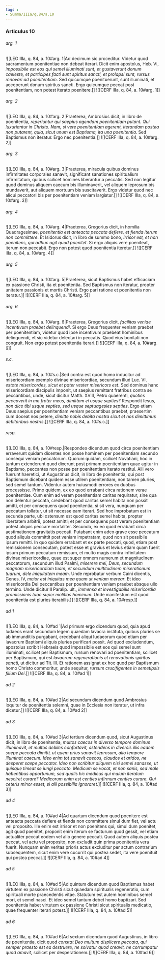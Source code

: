 ```yaml
---
tags : 
- Summa/IIIa/q.84/a.10
---
```


### Articulus 10

###### arg. 1
![[LEO IIIa, q. 84, a. 10#arg. 1|Ad decimum sic proceditur. Videtur quod sacramentum poenitentiae non debeat iterari. Dicit enim apostolus, Heb. VI, *impossibile est eos qui semel illuminati sunt, et gustaverunt donum caeleste, et participes facti sunt spiritus sancti, et prolapsi sunt, rursus renovari ad poenitentiam*. Sed quicumque poenituerunt, sunt illuminati, et acceperunt donum spiritus sancti. Ergo quicumque peccat post poenitentiam, non potest iterato poenitere.]]
![[CERF IIIa, q. 84, a. 10#arg. 1]]

###### arg. 2
![[LEO IIIa, q. 84, a. 10#arg. 2|Praeterea, Ambrosius dicit, in libro de poenitentia, *reperiuntur qui saepius agendam poenitentiam putant. Qui luxuriantur in Christo. Nam, si vere poenitentiam agerent, iterandam postea non putarent, quia, sicut unum est Baptisma, ita una poenitentia*. Sed Baptismus non iteratur. Ergo nec poenitentia.]]
![[CERF IIIa, q. 84, a. 10#arg. 2]]

###### arg. 3
![[LEO IIIa, q. 84, a. 10#arg. 3|Praeterea, miracula quibus dominus infirmitates corporales sanavit, significant sanationes spiritualium infirmitatum, quibus scilicet homines liberantur a peccatis. Sed non legitur quod dominus aliquem caecum bis illuminaverit, vel aliquem leprosum bis mundaverit, aut aliquem mortuum bis suscitaverit. Ergo videtur quod nec alicui peccatori bis per poenitentiam veniam largiatur.]]
![[CERF IIIa, q. 84, a. 10#arg. 3]]

###### arg. 4
![[LEO IIIa, q. 84, a. 10#arg. 4|Praeterea, Gregorius dicit, in homilia Quadragesimae, *poenitentia est anteacta peccata deflere, et flenda iterum non committere*. Et Isidorus dicit, in libro de summo bono, *irrisor est, et non poenitens, qui adhuc agit quod poenitet*. Si ergo aliquis vere poeniteat, iterum non peccabit. Ergo non potest quod poenitentia iteretur.]]
![[CERF IIIa, q. 84, a. 10#arg. 4]]

###### arg. 5
![[LEO IIIa, q. 84, a. 10#arg. 5|Praeterea, sicut Baptismus habet efficaciam ex passione Christi, ita et poenitentia. Sed Baptismus non iteratur, propter unitatem passionis et mortis Christi. Ergo pari ratione et poenitentia non iteratur.]]
![[CERF IIIa, q. 84, a. 10#arg. 5]]

###### arg. 6
![[LEO IIIa, q. 84, a. 10#arg. 6|Praeterea, Gregorius dicit, *facilitas veniae incentivum praebet delinquendi*. Si ergo Deus frequenter veniam praebet per poenitentiam, videtur quod ipse incentivum praebeat hominibus delinquendi, et sic videtur delectari in peccatis. Quod eius bonitati non congruit. Non ergo potest poenitentia iterari.]]
![[CERF IIIa, q. 84, a. 10#arg. 6]]

###### s.c.
![[LEO IIIa, q. 84, a. 10#s.c.|Sed contra est quod homo inducitur ad misericordiam exemplo divinae misericordiae, secundum illud Luc. VI, *estote misericordes, sicut et pater vester misericors est*. Sed dominus hanc misericordiam discipulis imponit, ut saepius remittant fratribus contra se peccantibus, unde, sicut dicitur Matth. XVIII, Petro quaerenti, *quoties peccaverit in me frater meus, dimittam ei usque septies?* Respondit Iesus, *non dico tibi usque septies, sed usque septuagesies septies*. Ergo etiam Deus saepius per poenitentiam veniam peccantibus praebet, praesertim cum doceat nos petere, *dimitte nobis debita nostra sicut et nos dimittimus debitoribus nostris*.]]
![[CERF IIIa, q. 84, a. 10#s.c.]]

###### resp.
![[LEO IIIa, q. 84, a. 10#resp.|Respondeo dicendum quod circa poenitentiam erraverunt quidam dicentes non posse hominem per poenitentiam secundo consequi veniam peccatorum. Quorum quidam, scilicet Novatiani, hoc in tantum extenderunt quod dixerunt post primam poenitentiam quae agitur in Baptismo, peccantes non posse per poenitentiam iterato restitui. Alii vero fuerunt haeretici, ut Augustinus dicit, in libro de poenitentia, qui post Baptismum dicebant quidem esse utilem poenitentiam, non tamen pluries, sed semel tantum. Videntur autem huiusmodi errores ex duobus processisse. Primo quidem, ex eo quod errabant circa rationem verae poenitentiae. Cum enim ad veram poenitentiam caritas requiratur, sine qua non delentur peccata, credebant quod caritas semel habita non possit amitti, et per consequens quod poenitentia, si sit vera, nunquam per peccatum tollatur, ut sit necesse eam iterari. Sed hoc improbatum est in secunda parte, ubi ostensum est quod caritas semel habita, propter libertatem arbitrii, potest amitti; et per consequens post veram poenitentiam potest aliquis peccare mortaliter. Secundo, ex eo quod errabant circa aestimationem gravitatis peccati. Putabant enim adeo grave esse peccatum quod aliquis committit post veniam impetratam, quod non sit possibile ipsum remitti. In quo quidem errabant et ex parte peccati, quod, etiam post remissionem consecutam, potest esse et gravius et levius etiam quam fuerit ipsum primum peccatum remissum, et multo magis contra infinitatem divinae misericordiae, quae est super omnem numerum et magnitudinem peccatorum, secundum illud Psalmi, *miserere mei, Deus, secundum magnam misericordiam tuam, et secundum multitudinem miserationum tuarum, dele iniquitatem meam*. Unde reprobatur verbum Caini dicentis, Genes. IV, *maior est iniquitas mea quam ut veniam merear*. Et ideo misericordia Dei peccantibus per poenitentiam veniam praebet absque ullo termino. Unde dicitur II Paralip. ult., *immensa et investigabilis misericordia promissionis tuae super malitias hominum*. Unde manifestum est quod poenitentia est pluries iterabilis.]]
![[CERF IIIa, q. 84, a. 10#resp.]]

###### ad 1
![[LEO IIIa, q. 84, a. 10#ad 1|Ad primum ergo dicendum quod, quia apud Iudaeos erant secundum legem quaedam lavacra instituta, quibus pluries se ab immunditiis purgabant, credebant aliqui Iudaeorum quod etiam per lavacrum Baptismi aliquis pluries purificari possit. Ad quod excludendum, apostolus scribit Hebraeis quod impossibile est eos qui semel sunt illuminati, scilicet per Baptismum, rursum renovari ad poenitentiam, scilicet per Baptismum, qui est *lavacrum regenerationis et renovationis spiritus sancti*, ut dicitur ad Tit. III. Et rationem assignat ex hoc quod per Baptismum homo Christo commoritur, unde sequitur, *rursum crucifigentes in semetipsis filium Dei*.]]
![[CERF IIIa, q. 84, a. 10#ad 1]]

###### ad 2
![[LEO IIIa, q. 84, a. 10#ad 2|Ad secundum dicendum quod Ambrosius loquitur de poenitentia solemni, quae in Ecclesia non iteratur, ut infra dicetur.]]
![[CERF IIIa, q. 84, a. 10#ad 2]]

###### ad 3
![[LEO IIIa, q. 84, a. 10#ad 3|Ad tertium dicendum quod, sicut Augustinus dicit, in libro de poenitentia, *multos caecos in diverso tempore dominus illuminavit, et multos debiles confortavit, ostendens in diversis illis eadem saepe peccata dimitti, ut quem prius sanavit leprosum, alio tempore illuminat caecum. Ideo enim tot sanavit caecos, claudos et aridos, ne desperet saepe peccator. Ideo non scribitur aliquem nisi semel sanasse, ut quisque timeat se iungi peccato. Medicum se vocat, et non sanis, sed male habentibus opportunum, sed qualis hic medicus qui malum iteratum nesciret curare? Medicorum enim est centies infirmum centies curare. Qui ceteris minor esset, si alii possibilia ignoraret*.]]
![[CERF IIIa, q. 84, a. 10#ad 3]]

###### ad 4
![[LEO IIIa, q. 84, a. 10#ad 4|Ad quartum dicendum quod poenitere est anteacta peccata deflere et flenda non committere simul dum flet, vel actu vel proposito. Ille enim est irrisor et non poenitens qui, simul dum poenitet, agit quod poenitet, proponit enim iterum se facturum quod gessit, vel etiam actualiter peccat eodem vel alio genere peccati. Quod autem aliquis postea peccat, vel actu vel proposito, non excludit quin prima poenitentia vera fuerit. Nunquam enim veritas prioris actus excluditur per actum contrarium subsequentem, sicut enim vere cucurrit qui postea sedet, ita vere poenituit qui postea peccat.]]
![[CERF IIIa, q. 84, a. 10#ad 4]]

###### ad 5
![[LEO IIIa, q. 84, a. 10#ad 5|Ad quintum dicendum quod Baptismus habet virtutem ex passione Christi sicut quaedam spiritualis regeneratio, cum spirituali morte praecedentis vitae. Statutum est autem hominibus semel mori, et semel nasci. Et ideo semel tantum debet homo baptizari. Sed poenitentia habet virtutem ex passione Christi sicut spiritualis medicatio, quae frequenter iterari potest.]]
![[CERF IIIa, q. 84, a. 10#ad 5]]

###### ad 6
![[LEO IIIa, q. 84, a. 10#ad 6|Ad sextum dicendum quod Augustinus, in libro de poenitentia, dicit quod *constat Deo multum displicere peccata, qui semper praesto est ea destruere, ne solvatur quod creavit, ne corrumpatur quod amavit*, scilicet per desperationem.]]
![[CERF IIIa, q. 84, a. 10#ad 6]]

